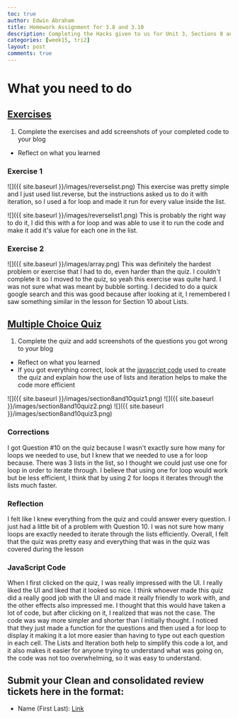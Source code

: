 ```yaml
---
toc: true 
author: Edwin Abraham
title: Homework Assignment for 3.8 and 3.10
description: Completing the Hacks given to us for Unit 3, Sections 8 and 10
categories: [week15, tri2]
layout: post
comments: true
---
```


# What you need to do
## [Exercises](https://pgk-lang.github.io/pgk/exercises)
 1. Complete the exercises and add screenshots of your completed code to your blog
   - Reflect on what you learned

### Exercise 1
![]({{ site.baseurl }}/images/reverselist.png)
This exercise was pretty simple and I just used list.reverse, but the instructions asked us to do it with iteration, so I used a for loop and made it run for every value inside the list.

![]({{ site.baseurl }}/images/reverselist1.png)
This is probably the right way to do it, I did this with a for loop and was able to use it to run the code and make it add it's value for each one in the list.

### Exercise 2
![]({{ site.baseurl }}/images/array.png)
This was definitely the hardest problem or exercise that I had to do, even harder than the quiz. I couldn't complete it so I moved to the quiz, so yeah this exercise was quite hard. I was not sure what was meant by bubble sorting. I decided to do a quick google search and this was good because after looking at it, I remembered I saw something similar in the lesson for Section 10 about Lists.


 
## [Multiple Choice Quiz](https://pgk-lang.github.io/pgk/quiz)
 1. Complete the quiz and add screenshots of the questions you got wrong to your blog
   - Reflect on what you learned
   - If you got everything correct, look at the [javascript code](https://raw.githubusercontent.com/PGK-Lang/pgk/master/_pages/01_quiz.md) used to create the quiz and explain how the use of lists and iteration helps to make the code more efficient 
  
![]({{ site.baseurl }}/images/section8and10quiz1.png)
![]({{ site.baseurl }}/images/section8and10quiz2.png)
![]({{ site.baseurl }}/images/section8and10quiz3.png)

### Corrections
I got Question #10 on the quiz because I wasn't exactly sure how many for loops we needed to use, but I knew that we needed to use a for loop because. There was 3 lists in the list, so I thought we could just use one for loop in order to iterate through. I believe that using one for loop would work but be less efficient, I think that by using 2 for loops it iterates through the lists much faster.

### Reflection
I felt like I knew everything from the quiz and could answer every question. I just had a little bit of a problem with Question 10. I was not sure how many loops are exactly needed to iterate through the lists efficiently. Overall, I felt that the quiz was pretty easy and everything that was in the quiz was covered during the lesson

### JavaScript Code
When I first clicked on the quiz, I was really impressed with the UI. I really liked the UI and liked that it looked so nice. I think whoever made this quiz did a really good job with the UI and made it really friendly to work with, and the other effects also impressed me. I thought that this would have taken a lot of code, but after clicking on it, I realized that was not the case. The code was way more simpler and shorter than I initially thought. I noticed that they just made a function for the questions and then used a for loop to display it making it a lot more easier than having to type out each question in each cell. The Lists and Iteration both help to simplify this code a lot, and it also makes it easier for anyone trying to understand what was going on, the code was not too overwhelming, so it was easy to understand.

## Submit your **Clean** and consolidated review tickets here in the format:
- Name (First Last): [Link](https://www.youtube.com/watch?v=dQw4w9WgXcQ)
